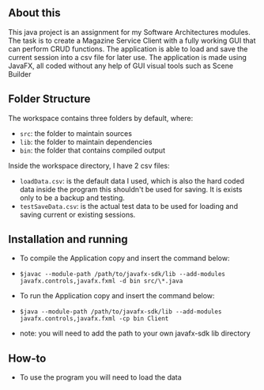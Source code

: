 ## About this

This java project is an assignment for my Software Architectures modules. The task is to create a Magazine Service Client
with a fully working GUI that can perform CRUD functions. The application is able to load and save the current session into a csv file
for later use. The application is made using JavaFX, all coded without any help of GUI visual tools such as Scene Builder

## Folder Structure

The workspace contains three folders by default, where:

- `src`: the folder to maintain sources
- `lib`: the folder to maintain dependencies
- `bin`: the folder that contains compiled output

Inside the workspace directory, I have 2 csv files:

- `loadData.csv`: is the default data I used, which is also the hard coded data inside the program
  this shouldn't be used for saving. It is exists only to be a backup and testing.
- `testSaveData.csv`: is the actual test data to be used for loading and saving current or existing sessions.

## Installation and running

- To compile the Application copy and insert the command below:

- `$javac --module-path /path/to/javafx-sdk/lib --add-modules javafx.controls,javafx.fxml -d bin src/\*.java`

- To run the Application copy and insert the command below:

- `$java --module-path /path/to/javafx-sdk/lib --add-modules javafx.controls,javafx.fxml -cp bin Client`

- note: you will need to add the path to your own javafx-sdk lib directory

## How-to

- To use the program you will need to load the data
